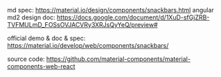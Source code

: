 md spec: https://material.io/design/components/snackbars.html
angular md2 design doc: https://docs.google.com/document/d/1XuD-sfGjZRB-TVFMULmD_FOSsOVJACVRy3XRJsQyYeQ/preview#

official demo & doc & spec: https://material.io/develop/web/components/snackbars/

source code: https://github.com/material-components/material-components-web-react
